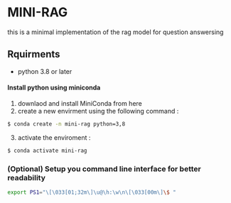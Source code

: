 # MINI-RAG
this is a minimal implementation of the rag model for question answersing

## Rquirments

- python 3.8 or later

#### Install python using miniconda

1. downlaod and install MiniConda from here
2. create a new envirment using the following command :

```bash
$ conda create -n mini-rag python=3,8
```

3. activate the enviroment :

```bash
$ conda activate mini-rag
```

### (Optional) Setup you command line interface for better readability

``` bash
export PS1="\[\033[01;32m\]\u@\h:\w\n\[\033[00m\]\$ "
```